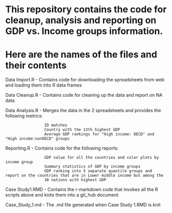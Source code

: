 # This repository contains the code for cleanup, analysis and reporting on GDP vs. Income groups information.
# Here are the names of the files and their contents

  Data Import.R   - Contains code for downloading the spreadsheets from web and loading them into R data frames
  
  Data Cleanup.R  - Contains code for cleaning up the data and report on NA data
  
  Data Analysis.R - Merges the data in the 2 spreadsheets and provides the following metrics:
  
                     ID matches 
                     Country with the 13th highest GDP
                     Average GDP rankings for "High income: OECD" and "High income:nonOECD" groups
                     
  Reporting.R     - Contains code for the following reports:
  
                     GDP value for all the countries and color plots by income group
                     Summary statistics of GDP by income groups
                     GDP ranking into 5 separate quantile groups and report on the countries that are in Lower middle income but among the
                     38 nations with highest GDP
                     
  Case Study1.RMD  - Contains the r-markdown code that invokes all the R scripts above and knits them into a git_hub document
  
  Case_Study_1.md  - The .md file generated when Case Study 1.RMD is knit

